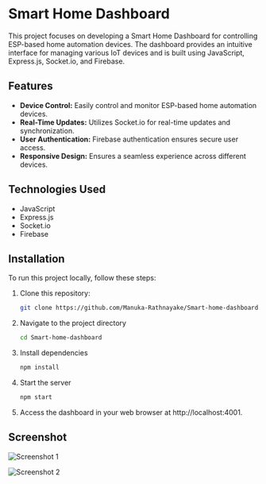 
# Smart Home Dashboard

This project focuses on developing a Smart Home Dashboard for controlling ESP-based home automation devices. The dashboard provides an intuitive interface for managing various IoT devices and is built using JavaScript, Express.js, Socket.io, and Firebase.


## Features

- **Device Control:** Easily control and monitor ESP-based home automation devices.
- **Real-Time Updates:** Utilizes Socket.io for real-time updates and synchronization.
- **User Authentication:** Firebase authentication ensures secure user access.
- **Responsive Design:** Ensures a seamless experience across different devices.

## Technologies Used

- JavaScript
- Express.js
- Socket.io
- Firebase


## Installation

To run this project locally, follow these steps:

1. Clone this repository:

   ```bash
   git clone https://github.com/Manuka-Rathnayake/Smart-home-dashboard.git


2. Navigate to the project directory

   ```bash
   cd Smart-home-dashboard

3. Install dependencies

   ```bash 
   npm install

4. Start the server

    ```bash
    npm start
5. Access the dashboard in your web browser at http://localhost:4001.








## Screenshot

![Screenshot 1](Screenshots/Login.png)

![Screenshot 2](Screenshots/dashboard.png)

